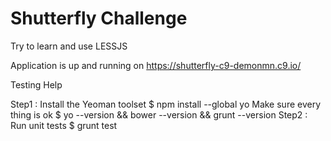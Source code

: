 Shutterfly Challenge
========================================
Try to learn and use LESSJS

Application is up and running on https://shutterfly-c9-demonmn.c9.io/

Testing Help

Step1 : Install the Yeoman toolset
        $ npm install --global yo
        Make sure every thing is ok
        $ yo --version && bower --version && grunt --version
Step2 : Run unit tests
        $ grunt test

